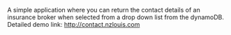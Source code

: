 A simple application where you can return the contact details of an insurance broker when selected from a drop down list from the dynamoDB.
Detailed demo link: http://contact.nzlouis.com
